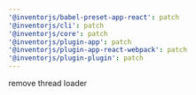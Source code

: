 ```yaml
---
'@inventorjs/babel-preset-app-react': patch
'@inventorjs/cli': patch
'@inventorjs/core': patch
'@inventorjs/plugin-app': patch
'@inventorjs/plugin-app-react-webpack': patch
'@inventorjs/plugin-plugin': patch
---
```


remove thread loader

